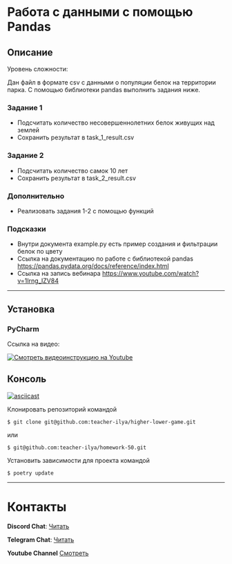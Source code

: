 # Работа с данными с помощью Pandas

## Описание
Уровень сложности: 

Дан файл  в формате csv с данными о популяции белок на территории парка.
С помощью библиотеки pandas выполнить задания ниже.

### Задание 1
* Подсчитать количество несовершеннолетних белок живущих над землей
* Сохранить результат в task_1_result.csv

### Задание 2
* Подсчитать количество самок 10 лет
* Сохранить результат в task_2_result.csv

### Дополнительно
* Реализовать задания 1-2 с помощью функций

### Подсказки
* Внутри документа example.py есть пример создания и фильтрации белок по цвету
* Ссылка на документацию по работе с библиотекой pandas https://pandas.pydata.org/docs/reference/index.html
* Ссылка на запись вебинара https://www.youtube.com/watch?v=1Irng_IZV84

***

## Установка 
### PyCharm

Ссылка на видео:

[![Смотреть видеоинструкцию на Youtube](https://img.youtube.com/vi/G0FHkI-UUMs/0.jpg)](https://www.youtube.com/watch?v=G0FHkI-UUMs)

## Консоль
[![asciicast](https://asciinema.org/a/8EDuIMwSEax5J7zuJBSWSAAZj.svg)](https://asciinema.org/a/8EDuIMwSEax5J7zuJBSWSAAZj)

Клонировать репозиторий командой
```
$ git clone git@github.com:teacher-ilya/higher-lower-game.git
```
или
```
$ git@github.com:teacher-ilya/homework-50.git
```

Установить зависимости для проекта командой

```
$ poetry update
```
***

# Контакты

**Discord Chat**: [Читать](https://discord.gg/e5QUUhvzvt)

**Telegram Chat**: [Читать](https://t.me/+uvYPOd4bsNk2MzBi)

**Youtube Channel** [Смотреть](https://www.youtube.com/channel/UCYspuehThql30psLWg3c-fA/)
